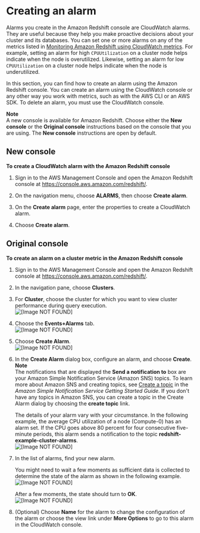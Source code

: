 # Creating an alarm<a name="performance-metrics-alarms"></a>

Alarms you create in the Amazon Redshift console are CloudWatch alarms\. They are useful because they help you make proactive decisions about your cluster and its databases\. You can set one or more alarms on any of the metrics listed in [Monitoring Amazon Redshift using CloudWatch metrics](metrics-listing.md)\. For example, setting an alarm for high `CPUUtilization` on a cluster node helps indicate when the node is overutilized\. Likewise, setting an alarm for low `CPUUtilization` on a cluster node helps indicate when the node is underutilized\. 

In this section, you can find how to create an alarm using the Amazon Redshift console\. You can create an alarm using the CloudWatch console or any other way you work with metrics, such as with the AWS CLI or an AWS SDK\. To delete an alarm, you must use the CloudWatch console\.

**Note**  
A new console is available for Amazon Redshift\. Choose either the **New console** or the **Original console** instructions based on the console that you are using\. The **New console** instructions are open by default\.

## New console<a name="alarm-create"></a>

**To create a CloudWatch alarm with the Amazon Redshift console**

1. Sign in to the AWS Management Console and open the Amazon Redshift console at [https://console\.aws\.amazon\.com/redshift/](https://console.aws.amazon.com/redshift/)\.

1. On the navigation menu, choose **ALARMS**, then choose **Create alarm**\. 

1. On the **Create alarm** page, enter the properties to create a CloudWatch alarm\. 

1. Choose **Create alarm**\. 

## Original console<a name="alarm-create-originalconsole"></a>

**To create an alarm on a cluster metric in the Amazon Redshift console**

1. Sign in to the AWS Management Console and open the Amazon Redshift console at [https://console\.aws\.amazon\.com/redshift/](https://console.aws.amazon.com/redshift/)\.

1. In the navigation pane, choose **Clusters**\.

1. For **Cluster**, choose the cluster for which you want to view cluster performance during query execution\.  
![\[Image NOT FOUND\]](http://docs.aws.amazon.com/redshift/latest/mgmt/images/cm-metrics-10.png)

1. Choose the **Events\+Alarms** tab\.  
![\[Image NOT FOUND\]](http://docs.aws.amazon.com/redshift/latest/mgmt/images/cm-metrics-130.png)

1. Choose **Create Alarm**\.  
![\[Image NOT FOUND\]](http://docs.aws.amazon.com/redshift/latest/mgmt/images/cm-metrics-140.png)

1. In the **Create Alarm** dialog box, configure an alarm, and choose **Create**\.
**Note**  
The notifications that are displayed the **Send a notification to** box are your Amazon Simple Notification Service \(Amazon SNS\) topics\. To learn more about Amazon SNS and creating topics, see [Create a topic](https://docs.aws.amazon.com/sns/latest/gsg/CreateTopic.html) in the *Amazon Simple Notification Service Getting Started Guide*\. If you don't have any topics in Amazon SNS, you can create a topic in the Create Alarm dialog by choosing the **create topic** link\.

   The details of your alarm vary with your circumstance\. In the following example, the average CPU utilization of a node \(Compute\-0\) has an alarm set\. If the CPU goes above 80 percent for four consecutive five\-minute periods, this alarm sends a notification to the topic **redshift\-example\-cluster\-alarms**\.  
![\[Image NOT FOUND\]](http://docs.aws.amazon.com/redshift/latest/mgmt/images/cm-alarm-20.png)

1. In the list of alarms, find your new alarm\. 

   You might need to wait a few moments as sufficient data is collected to determine the state of the alarm as shown in the following example\.  
![\[Image NOT FOUND\]](http://docs.aws.amazon.com/redshift/latest/mgmt/images/cm-alarm-30.png)

   After a few moments, the state should turn to **OK**\.  
![\[Image NOT FOUND\]](http://docs.aws.amazon.com/redshift/latest/mgmt/images/cm-alarm-40.png)

1. \(Optional\) Choose **Name** for the alarm to change the configuration of the alarm or choose the view link under **More Options** to go to this alarm in the CloudWatch console\.
